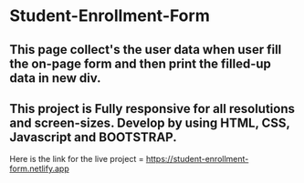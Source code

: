 # Student-Enrollment-Form
## This page collect's the user data when  user fill the on-page form and then print the filled-up data in new div.
## This project is Fully responsive for all resolutions and screen-sizes. Develop by using HTML, CSS, Javascript and BOOTSTRAP.
Here is the link for the live project = https://student-enrollment-form.netlify.app
